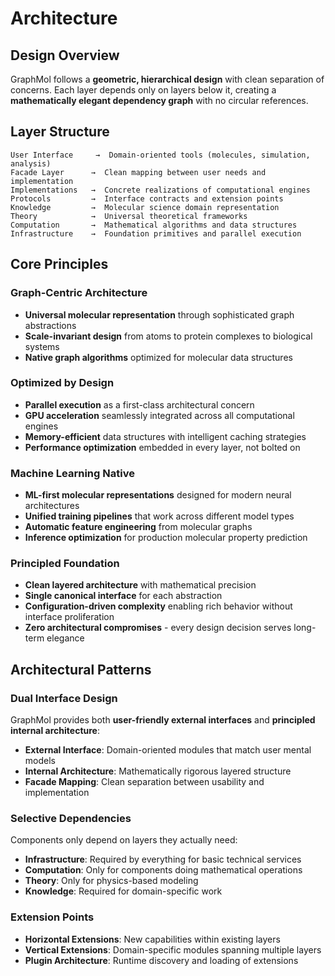 # Architecture

## Design Overview

GraphMol follows a **geometric, hierarchical design** with clean separation of concerns. Each layer depends only on layers below it, creating a **mathematically elegant dependency graph** with no circular references.

## Layer Structure

```
User Interface     →  Domain-oriented tools (molecules, simulation, analysis)
Facade Layer      →  Clean mapping between user needs and implementation
Implementations   →  Concrete realizations of computational engines
Protocols         →  Interface contracts and extension points
Knowledge         →  Molecular science domain representation
Theory            →  Universal theoretical frameworks
Computation       →  Mathematical algorithms and data structures
Infrastructure    →  Foundation primitives and parallel execution
```

## Core Principles

### Graph-Centric Architecture
- **Universal molecular representation** through sophisticated graph abstractions
- **Scale-invariant design** from atoms to protein complexes to biological systems
- **Native graph algorithms** optimized for molecular data structures

### Optimized by Design
- **Parallel execution** as a first-class architectural concern
- **GPU acceleration** seamlessly integrated across all computational engines
- **Memory-efficient** data structures with intelligent caching strategies
- **Performance optimization** embedded in every layer, not bolted on

### Machine Learning Native
- **ML-first molecular representations** designed for modern neural architectures
- **Unified training pipelines** that work across different model types
- **Automatic feature engineering** from molecular graphs
- **Inference optimization** for production molecular property prediction

### Principled Foundation
- **Clean layered architecture** with mathematical precision
- **Single canonical interface** for each abstraction
- **Configuration-driven complexity** enabling rich behavior without interface proliferation
- **Zero architectural compromises** - every design decision serves long-term elegance

## Architectural Patterns

### Dual Interface Design
GraphMol provides both **user-friendly external interfaces** and **principled internal architecture**:

- **External Interface**: Domain-oriented modules that match user mental models
- **Internal Architecture**: Mathematically rigorous layered structure
- **Facade Mapping**: Clean separation between usability and implementation

### Selective Dependencies
Components only depend on layers they actually need:
- **Infrastructure**: Required by everything for basic technical services
- **Computation**: Only for components doing mathematical operations
- **Theory**: Only for physics-based modeling
- **Knowledge**: Required for domain-specific work

### Extension Points
- **Horizontal Extensions**: New capabilities within existing layers
- **Vertical Extensions**: Domain-specific modules spanning multiple layers
- **Plugin Architecture**: Runtime discovery and loading of extensions
